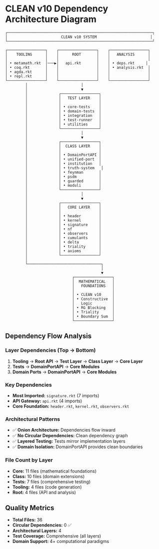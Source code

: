 # CLEAN v10 Dependency Architecture Diagram

```
┌─────────────────────────────────────────────────────────────────┐
│                        CLEAN v10 SYSTEM                        │
└─────────────────────────────────────────────────────────────────┘

┌─────────────────┐    ┌─────────────────┐    ┌─────────────────┐
│    TOOLING      │    │      ROOT       │    │   ANALYSIS      │
│                 │    │                 │    │                 │
│ • metamath.rkt  │───▶│   api.rkt       │    │ • deps.rkt     │
│ • coq.rkt       │    │                 │    │ • analysis.rkt  │
│ • agda.rkt      │    │                 │    │                 │
│ • repl.rkt      │    │                 │    │                 │
└─────────────────┘    └─────────────────┘    └─────────────────┘
         │                        │
         │                        ▼
         │              ┌─────────────────┐
         │              │   TEST LAYER    │
         │              │                 │
         │              │ • core-tests    │
         │              │ • domain-tests  │
         │              │ • integration   │
         │              │ • test-runner   │
         │              │ • utilities     │
         │              └─────────────────┘
         │                        │
         │                        ▼
         │              ┌─────────────────┐
         │              │  CLASS LAYER    │
         │              │                 │
         │              │ • DomainPortAPI │
         │              │ • unified-port  │
         │              │ • institution   │
         │              │ • truth-system   │
         │              │ • feynman       │
         │              │ • psdm          │
         │              │ • guarded       │
         │              │ • moduli        │
         │              └─────────────────┘
         │                        │
         │                        ▼
         │              ┌─────────────────┐
         │              │   CORE LAYER    │
         │              │                 │
         │              │ • header        │
         │              │ • kernel        │
         │              │ • signature     │
         │              │ • nf            │
         │              │ • observers     │
         │              │ • cumulants     │
         │              │ • delta         │
         │              │ • triality      │
         │              │ • axioms        │
         │              └─────────────────┘
         │
         └─────────────────────────────────┐
                                           │
                                           ▼
                              ┌─────────────────┐
                              │  MATHEMATICAL   │
                              │   FOUNDATIONS   │
                              │                 │
                              │ • CLEAN v10     │
                              │ • Constructive  │
                              │   Logic         │
                              │ • RG Blocking   │
                              │ • Triality      │
                              │ • Boundary Sum  │
                              └─────────────────┘
```

## Dependency Flow Analysis

### Layer Dependencies (Top → Bottom)
1. **Tooling** → **Root API** → **Test Layer** → **Class Layer** → **Core Layer**
2. **Tests** → **DomainPortAPI** → **Core Modules**
3. **Domain Ports** → **DomainPortAPI** → **Core Modules**

### Key Dependencies
- **Most Imported:** `signature.rkt` (7 imports)
- **API Gateway:** `api.rkt` (4 imports)
- **Core Foundation:** `header.rkt`, `kernel.rkt`, `observers.rkt`

### Architectural Patterns
- ✅ **Onion Architecture:** Dependencies flow inward
- ✅ **No Circular Dependencies:** Clean dependency graph
- ✅ **Layered Testing:** Tests mirror implementation layers
- ✅ **Domain Isolation:** DomainPortAPI provides clean boundaries

### File Count by Layer
- **Core:** 11 files (mathematical foundations)
- **Class:** 10 files (domain extensions)
- **Tests:** 7 files (comprehensive testing)
- **Tooling:** 4 files (code generation)
- **Root:** 4 files (API and analysis)

## Quality Metrics
- **Total Files:** 36
- **Circular Dependencies:** 0 ✅
- **Architectural Layers:** 4
- **Test Coverage:** Comprehensive (all layers)
- **Domain Support:** 4+ computational paradigms
